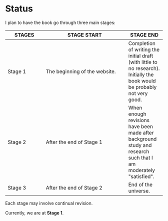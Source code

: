 # Status

I plan to have the book go through three main stages:

<table><thead><tr><th width="106">STAGES</th><th width="248">STAGE START</th><th>STAGE END</th></tr></thead><tbody><tr><td>Stage 1</td><td>The beginning of the website.</td><td>Completion of writing the initial draft (with little to no research). Initially the book would be probably not very good.</td></tr><tr><td>Stage 2</td><td>After the end of Stage 1</td><td>When enough revisions have been made after background study and research such that I am moderately "satisfied". </td></tr><tr><td>Stage 3</td><td>After the end of Stage 2</td><td>End of the universe. </td></tr></tbody></table>

Each stage may involve continual revision.

Currently, we are at **Stage 1**.&#x20;
